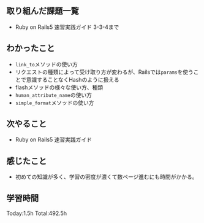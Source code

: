 ## 取り組んだ課題一覧
- Ruby on Rails5 速習実践ガイド 3-3-4まで
  
## わかったこと
- `link_to`メソッドの使い方
- リクエストの種類によって受け取り方が変わるが、Railsでは`params`を使うことで意識することなくHashのように扱える
- flashメソッドの様々な使い方、種類
- `human_attribute_name`の使い方
- `simple_format`メソッドの使い方

## 次やること
- Ruby on Rails5 速習実践ガイド
  
## 感じたこと
- 初めての知識が多く、学習の密度が濃くて数ページ進むにも時間がかかる。

## 学習時間
Today:1.5h
Total:492.5h
